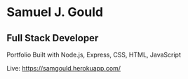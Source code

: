 # Samuel J. Gould
## Full Stack Developer
Portfolio Built with Node.js, Express, CSS, HTML, JavaScript

Live: https://samgould.herokuapp.com/